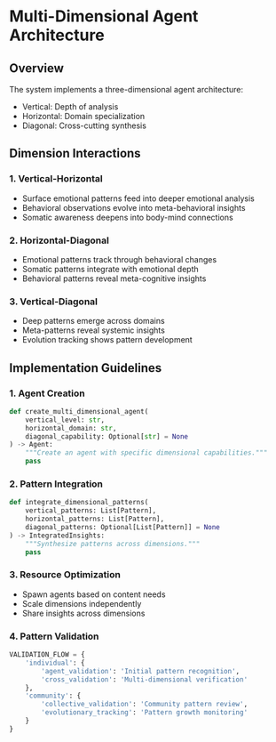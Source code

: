 # Multi-Dimensional Agent Architecture

## Overview
The system implements a three-dimensional agent architecture:
- Vertical: Depth of analysis
- Horizontal: Domain specialization
- Diagonal: Cross-cutting synthesis

## Dimension Interactions

### 1. Vertical-Horizontal
- Surface emotional patterns feed into deeper emotional analysis
- Behavioral observations evolve into meta-behavioral insights
- Somatic awareness deepens into body-mind connections

### 2. Horizontal-Diagonal
- Emotional patterns track through behavioral changes
- Somatic patterns integrate with emotional depth
- Behavioral patterns reveal meta-cognitive insights

### 3. Vertical-Diagonal
- Deep patterns emerge across domains
- Meta-patterns reveal systemic insights
- Evolution tracking shows pattern development

## Implementation Guidelines

### 1. Agent Creation
```python
def create_multi_dimensional_agent(
    vertical_level: str,
    horizontal_domain: str,
    diagonal_capability: Optional[str] = None
) -> Agent:
    """Create an agent with specific dimensional capabilities."""
    pass
```

### 2. Pattern Integration
```python
def integrate_dimensional_patterns(
    vertical_patterns: List[Pattern],
    horizontal_patterns: List[Pattern],
    diagonal_patterns: Optional[List[Pattern]] = None
) -> IntegratedInsights:
    """Synthesize patterns across dimensions."""
    pass
```

### 3. Resource Optimization
- Spawn agents based on content needs
- Scale dimensions independently
- Share insights across dimensions 

### 4. Pattern Validation
```python
VALIDATION_FLOW = {
    'individual': {
        'agent_validation': 'Initial pattern recognition',
        'cross_validation': 'Multi-dimensional verification'
    },
    'community': {
        'collective_validation': 'Community pattern review',
        'evolutionary_tracking': 'Pattern growth monitoring'
    }
}
```